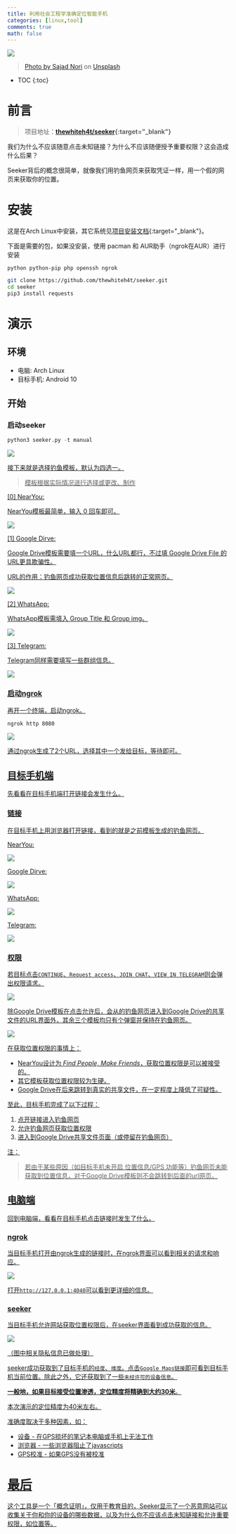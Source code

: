 ```yaml
---
title: 利用社会工程学准确定位智能手机
categories: [linux,tool]
comments: true
math: false
---
```


<a data-fancybox="gallery" href="https://cdn.jsdelivr.net/gh/riveronvenus/blog-pic/img/seeker/img00.jpg"><img src="https://cdn.jsdelivr.net/gh/riveronvenus/blog-pic/img/seeker/img00.jpg">

> Photo by <a href="https://unsplash.com/@sajad_sqs9966b?utm_source=unsplash&utm_medium=referral&utm_content=creditCopyText" target="_blank">Sajad Nori</a> on <a href="https://unsplash.com/s/photos/network?utm_source=unsplash&utm_medium=referral&utm_content=creditCopyText" target="_blank">Unsplash</a>

* TOC
{:toc}


# 前言

> 项目地址：**[thewhiteh4t/seeker](https://github.com/thewhiteh4t/seeker){:target="_blank"}**  

我们为什么不应该随意点击未知链接？为什么不应该随便授予重要权限？这会造成什么后果？

Seeker背后的概念很简单，就像我们用钓鱼网页来获取凭证一样，用一个假的网页来获取你的位置。

# 安装

这是在Arch Linux中安装，其它系统见[项目安装文档](https://github.com/thewhiteh4t/seeker#installation){:target="_blank"}。

下面是需要的包，如果没安装，使用 pacman 和 AUR助手（ngrok在AUR）进行安装

```
python python-pip php openssh ngrok
```

```bash
git clone https://github.com/thewhiteh4t/seeker.git
cd seeker
pip3 install requests
```

# 演示

## 环境

- 电脑: Arch Linux
- 目标手机: Android 10

## 开始

### 启动seeker

```python
python3 seeker.py -t manual
```

<a data-fancybox="gallery" href="https://cdn.jsdelivr.net/gh/riveronvenus/blog-pic/img/seeker/img02.png"><img src="https://cdn.jsdelivr.net/gh/riveronvenus/blog-pic/img/seeker/img02.png">

接下来就是选择钓鱼模板，默认为四选一。

> 模板根据实际情况进行选择或更改、制作

[0] NearYou: 

NearYou模板最简单，输入 0 回车即可。

<a data-fancybox="gallery" href="https://cdn.jsdelivr.net/gh/riveronvenus/blog-pic/img/seeker/img17.png"><img src="https://cdn.jsdelivr.net/gh/riveronvenus/blog-pic/img/seeker/img17.png">

[1] Google Dirve: 

Google Drive模板需要填一个URL，什么URL都行，不过填 Google Drive File 的URL更具欺骗性。

URL的作用：钓鱼网页成功获取位置信息后跳转的正常网页。

<a data-fancybox="gallery" href="https://cdn.jsdelivr.net/gh/riveronvenus/blog-pic/img/seeker/img03.png"><img src="https://cdn.jsdelivr.net/gh/riveronvenus/blog-pic/img/seeker/img03.png">

[2] WhatsApp: 

WhatsApp模板需填入 Group Title 和 Group img。

<a data-fancybox="gallery" href="https://cdn.jsdelivr.net/gh/riveronvenus/blog-pic/img/seeker/img12.png"><img src="https://cdn.jsdelivr.net/gh/riveronvenus/blog-pic/img/seeker/img12.png">

[3] Telegram: 

Telegram同样需要填写一些群组信息。

<a data-fancybox="gallery" href="https://cdn.jsdelivr.net/gh/riveronvenus/blog-pic/img/seeker/img14.png"><img src="https://cdn.jsdelivr.net/gh/riveronvenus/blog-pic/img/seeker/img14.png">

### 启动ngrok

再开一个终端，启动ngrok。

```bash
ngrok http 8080
```

<a data-fancybox="gallery" href="https://cdn.jsdelivr.net/gh/riveronvenus/blog-pic/img/seeker/img04.png"><img src="https://cdn.jsdelivr.net/gh/riveronvenus/blog-pic/img/seeker/img04.png">

通过ngrok生成了2个URL，选择其中一个发给目标，等待即可。

## 目标手机端

先看看在目标手机端打开链接会发生什么。

### 链接

在目标手机上用浏览器打开链接，看到的就是之前模板生成的钓鱼网页。

NearYou: 

<a data-fancybox="gallery" href="https://cdn.jsdelivr.net/gh/riveronvenus/blog-pic/img/seeker/img18.png"><img src="https://cdn.jsdelivr.net/gh/riveronvenus/blog-pic/img/seeker/img18.png">

Google Dirve: 

<a data-fancybox="gallery" href="https://cdn.jsdelivr.net/gh/riveronvenus/blog-pic/img/seeker/img16.png"><img src="https://cdn.jsdelivr.net/gh/riveronvenus/blog-pic/img/seeker/img16.png">

WhatsApp: 

<a data-fancybox="gallery" href="https://cdn.jsdelivr.net/gh/riveronvenus/blog-pic/img/seeker/img13.png"><img src="https://cdn.jsdelivr.net/gh/riveronvenus/blog-pic/img/seeker/img13.png">

Telegram: 

<a data-fancybox="gallery" href="https://cdn.jsdelivr.net/gh/riveronvenus/blog-pic/img/seeker/img15.png"><img src="https://cdn.jsdelivr.net/gh/riveronvenus/blog-pic/img/seeker/img15.png">

### 权限

若目标点击`CONTINUE`、`Request access`、`JOIN CHAT`、`VIEW IN TELEGRAM`则会弹出权限请求。

<a data-fancybox="gallery" href="https://cdn.jsdelivr.net/gh/riveronvenus/blog-pic/img/seeker/img07.png"><img src="https://cdn.jsdelivr.net/gh/riveronvenus/blog-pic/img/seeker/img07.png">

除Google Drive模板在点击允许后，会从的钓鱼网页进入到Google Drive的共享文件的URL界面外，其余三个模板均只有个弹窗并保持在钓鱼网页。

<a data-fancybox="gallery" href="https://cdn.jsdelivr.net/gh/riveronvenus/blog-pic/img/seeker/img08.png">

<img src="https://cdn.jsdelivr.net/gh/riveronvenus/blog-pic/img/seeker/img08.png">

在获取位置权限的事情上：

- NearYou设计为 *Find People, Make Friends*，获取位置权限是可以被接受的。
- 其它模板获取位置权限较为生硬。
- Google Drive在后来跳转到真实的共享文件，在一定程度上降低了可疑性。

至此，目标手机完成了以下过程：

1. 点开链接进入钓鱼网页
2. 允许钓鱼网页获取位置权限
3. 进入到Google Drive共享文件页面（或停留在钓鱼网页）

注：

> 若由于某些原因（如目标手机未开启 位置信息/GPS 功能等）钓鱼网页未能获取到位置信息，对于Google Drive模板则不会跳转到后面的url网页。

## 电脑端

回到电脑端，看看在目标手机点击链接时发生了什么。

### ngrok

当目标手机打开由ngrok生成的链接时，在ngrok界面可以看到相关的请求和响应。

<a data-fancybox="gallery" href="https://cdn.jsdelivr.net/gh/riveronvenus/blog-pic/img/seeker/img05.png"><img src="https://cdn.jsdelivr.net/gh/riveronvenus/blog-pic/img/seeker/img05.png">

打开`http://127.0.0.1:4040`可以看到更详细的信息。

### seeker

当目标手机允许网站获取位置权限后，在seeker界面看到成功获取的信息。

<a data-fancybox="gallery" href="https://cdn.jsdelivr.net/gh/riveronvenus/blog-pic/img/seeker/img19.png"><img src="https://cdn.jsdelivr.net/gh/riveronvenus/blog-pic/img/seeker/img19.png">

（图中相关隐私信息已做处理）

seeker成功获取到了目标手机的`经度`、`维度`。点击`Google Maps链接`即可看到目标手机当前位置。除此之外，它还获取到了一些`未经许可的设备信息`。

**一般地，如果目标接受位置渗透，定位精度将精确到大约30米**。 

本次演示的定位精度为40米左右。

准确度取决于多种因素，如：

- 设备 - 在GPS损坏的笔记本电脑或手机上无法工作
- 浏览器 - 一些浏览器阻止了javascripts
- GPS校准 - 如果GPS没有被校准

# 最后

这个工具是一个「概念证明」，仅用于教育目的，Seeker显示了一个恶意网站可以收集关于你和你的设备的哪些数据，以及为什么你不应该点击未知链接和允许重要权限，如位置等。
